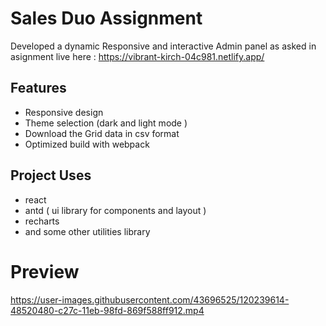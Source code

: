 # Sales Duo Assignment 
Developed a dynamic Responsive and interactive Admin panel as asked in asignment
live here : https://vibrant-kirch-04c981.netlify.app/
## Features
* Responsive design 
* Theme selection (dark and light mode )
* Download the Grid data in csv format 
* Optimized build with webpack 


## Project Uses
* react 
* antd ( ui library for components and layout )
* recharts
* and some other utilities library


# Preview





https://user-images.githubusercontent.com/43696525/120239614-48520480-c27c-11eb-98fd-869f588ff912.mp4



